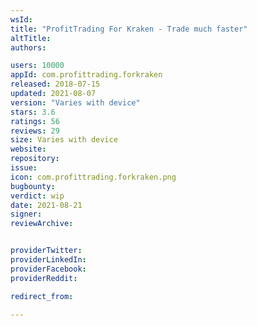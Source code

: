 ```yaml
---
wsId: 
title: "ProfitTrading For Kraken - Trade much faster"
altTitle: 
authors:

users: 10000
appId: com.profittrading.forkraken
released: 2018-07-15
updated: 2021-08-07
version: "Varies with device"
stars: 3.6
ratings: 56
reviews: 29
size: Varies with device
website: 
repository: 
issue: 
icon: com.profittrading.forkraken.png
bugbounty: 
verdict: wip
date: 2021-08-21
signer: 
reviewArchive:


providerTwitter: 
providerLinkedIn: 
providerFacebook: 
providerReddit: 

redirect_from:

---
```



